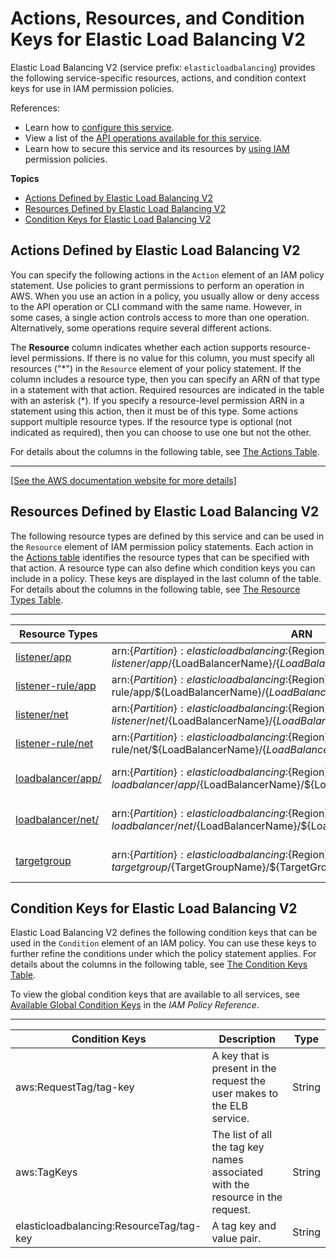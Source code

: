 # Actions, Resources, and Condition Keys for Elastic Load Balancing V2<a name="list_elasticloadbalancingv2"></a>

Elastic Load Balancing V2 \(service prefix: `elasticloadbalancing`\) provides the following service\-specific resources, actions, and condition context keys for use in IAM permission policies\.

References:
+ Learn how to [configure this service](https://docs.aws.amazon.com/elasticloadbalancing/latest/userguide/)\.
+ View a list of the [API operations available for this service](https://docs.aws.amazon.com/elasticloadbalancing/latest/APIReference/)\.
+ Learn how to secure this service and its resources by [using IAM](https://docs.aws.amazon.com/elasticloadbalancing/latest/userguide/load-balancer-authentication-access-control.html) permission policies\.

**Topics**
+ [Actions Defined by Elastic Load Balancing V2](#elasticloadbalancingv2-actions-as-permissions)
+ [Resources Defined by Elastic Load Balancing V2](#elasticloadbalancingv2-resources-for-iam-policies)
+ [Condition Keys for Elastic Load Balancing V2](#elasticloadbalancingv2-policy-keys)

## Actions Defined by Elastic Load Balancing V2<a name="elasticloadbalancingv2-actions-as-permissions"></a>

You can specify the following actions in the `Action` element of an IAM policy statement\. Use policies to grant permissions to perform an operation in AWS\. When you use an action in a policy, you usually allow or deny access to the API operation or CLI command with the same name\. However, in some cases, a single action controls access to more than one operation\. Alternatively, some operations require several different actions\.

The **Resource** column indicates whether each action supports resource\-level permissions\. If there is no value for this column, you must specify all resources \("\*"\) in the `Resource` element of your policy statement\. If the column includes a resource type, then you can specify an ARN of that type in a statement with that action\. Required resources are indicated in the table with an asterisk \(\*\)\. If you specify a resource\-level permission ARN in a statement using this action, then it must be of this type\. Some actions support multiple resource types\. If the resource type is optional \(not indicated as required\), then you can choose to use one but not the other\.

For details about the columns in the following table, see [The Actions Table](reference_policies_actions-resources-contextkeys.md#actions_table)\.


****  
[\[See the AWS documentation website for more details\]](http://docs.aws.amazon.com/IAM/latest/UserGuide/list_elasticloadbalancingv2.html)

## Resources Defined by Elastic Load Balancing V2<a name="elasticloadbalancingv2-resources-for-iam-policies"></a>

The following resource types are defined by this service and can be used in the `Resource` element of IAM permission policy statements\. Each action in the [Actions table](#elasticloadbalancingv2-actions-as-permissions) identifies the resource types that can be specified with that action\. A resource type can also define which condition keys you can include in a policy\. These keys are displayed in the last column of the table\. For details about the columns in the following table, see [The Resource Types Table](reference_policies_actions-resources-contextkeys.md#resources_table)\.


****  

| Resource Types | ARN | Condition Keys | 
| --- | --- | --- | 
|   [ listener/app ](https://docs.aws.amazon.com/elasticloadbalancing/latest/application/load-balancer-listeners.html)  |  arn:$\{Partition\}:elasticloadbalancing:$\{Region\}:$\{Account\}:listener/app/$\{LoadBalancerName\}/$\{LoadBalancerId\}/$\{ListenerId\}  |  | 
|   [ listener\-rule/app ](https://docs.aws.amazon.com/elasticloadbalancing/latest/application/listener-update-rules.html)  |  arn:$\{Partition\}:elasticloadbalancing:$\{Region\}:$\{Account\}:listener\-rule/app/$\{LoadBalancerName\}/$\{LoadBalancerId\}/$\{ListenerId\}/$\{ListenerRuleId\}  |  | 
|   [ listener/net ](https://docs.aws.amazon.com/elasticloadbalancing/latest/application/load-balancer-listeners.html)  |  arn:$\{Partition\}:elasticloadbalancing:$\{Region\}:$\{Account\}:listener/net/$\{LoadBalancerName\}/$\{LoadBalancerId\}/$\{ListenerId\}  |  | 
|   [ listener\-rule/net ](https://docs.aws.amazon.com/elasticloadbalancing/latest/application/listener-update-rules.html)  |  arn:$\{Partition\}:elasticloadbalancing:$\{Region\}:$\{Account\}:listener\-rule/net/$\{LoadBalancerName\}/$\{LoadBalancerId\}/$\{ListenerId\}/$\{ListenerRuleId\}  |  | 
|   [ loadbalancer/app/ ](https://docs.aws.amazon.com/elasticloadbalancing/latest/application/introduction.html#application-load-balancer-overview)  |  arn:$\{Partition\}:elasticloadbalancing:$\{Region\}:$\{Account\}:loadbalancer/app/$\{LoadBalancerName\}/$\{LoadBalancerId\}  |   [ aws:RequestTag/tag\-key ](#elasticloadbalancingv2-aws_RequestTag_tag-key)   [ aws:TagKeys ](#elasticloadbalancingv2-aws_TagKeys)   [ elasticloadbalancing:ResourceTag/tag\-key ](#elasticloadbalancingv2-elasticloadbalancing_ResourceTag_tag-key)   | 
|   [ loadbalancer/net/ ](https://docs.aws.amazon.com/elasticloadbalancing/latest/network/introduction.html#network-load-balancer-overview)  |  arn:$\{Partition\}:elasticloadbalancing:$\{Region\}:$\{Account\}:loadbalancer/net/$\{LoadBalancerName\}/$\{LoadBalancerId\}  |   [ aws:RequestTag/tag\-key ](#elasticloadbalancingv2-aws_RequestTag_tag-key)   [ aws:TagKeys ](#elasticloadbalancingv2-aws_TagKeys)   [ elasticloadbalancing:ResourceTag/tag\-key ](#elasticloadbalancingv2-elasticloadbalancing_ResourceTag_tag-key)   | 
|   [ targetgroup ](https://docs.aws.amazon.com/elasticloadbalancing/latest/application/load-balancer-target-groups.html)  |  arn:$\{Partition\}:elasticloadbalancing:$\{Region\}:$\{Account\}:targetgroup/$\{TargetGroupName\}/$\{TargetGroupId\}  |   [ aws:RequestTag/tag\-key ](#elasticloadbalancingv2-aws_RequestTag_tag-key)   [ aws:TagKeys ](#elasticloadbalancingv2-aws_TagKeys)   [ elasticloadbalancing:ResourceTag/tag\-key ](#elasticloadbalancingv2-elasticloadbalancing_ResourceTag_tag-key)   | 

## Condition Keys for Elastic Load Balancing V2<a name="elasticloadbalancingv2-policy-keys"></a>

Elastic Load Balancing V2 defines the following condition keys that can be used in the `Condition` element of an IAM policy\. You can use these keys to further refine the conditions under which the policy statement applies\. For details about the columns in the following table, see [The Condition Keys Table](reference_policies_actions-resources-contextkeys.md#context_keys_table)\.

To view the global condition keys that are available to all services, see [Available Global Condition Keys](reference_policies_condition-keys.html#AvailableKeys) in the *IAM Policy Reference*\.


****  

| Condition Keys | Description | Type | 
| --- | --- | --- | 
|   aws:RequestTag/tag\-key  | A key that is present in the request the user makes to the ELB service\. | String | 
|   aws:TagKeys  | The list of all the tag key names associated with the resource in the request\. | String | 
|   elasticloadbalancing:ResourceTag/tag\-key  | A tag key and value pair\. | String | 